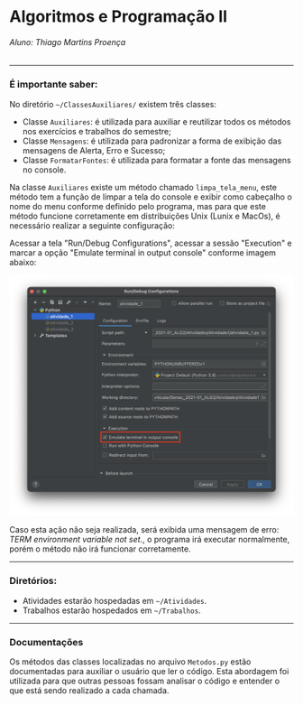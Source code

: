 # Algoritmos e Programação II
###### Aluno: Thiago Martins Proença

---

### É importante saber:
No diretório `~/ClassesAuxiliares/` existem três classes:
- Classe `Auxiliares`: é utilizada para auxiliar e reutilizar todos os métodos nos exercícios e trabalhos do semestre;
- Classe `Mensagens`: é utilizada para padronizar a forma de exibição das mensagens de Alerta, Erro e Sucesso;
- Classe `FormatarFontes`: é utilizada para formatar a fonte das mensagens no console.

Na classe `Auxiliares` existe um método chamado `limpa_tela_menu`, este método tem a função de limpar a tela do console 
e exibir como cabeçalho o nome do menu conforme definido pelo 
programa, mas para que este método funcione corretamente em distribuições Unix (Lunix e MacOs), é necessário realizar
a seguinte configuração:

Acessar a tela "Run/Debug Configurations", acessar a sessão "Execution" e marcar a opção "Emulate terminal in output 
console" conforme imagem abaixo:

![img.png](img.png)

Caso esta ação não seja realizada, será exibida uma mensagem de erro: _TERM environment variable not set._, o 
programa irá executar normalmente, porém o método não irá funcionar corretamente.

---

### Diretórios:
- Atividades estarão hospedadas em `~/Atividades`.
- Trabalhos estarão hospedados em `~/Trabalhos`.

---

### Documentações
Os métodos das classes localizadas no arquivo `Metodos.py` estão documentadas para auxiliar o usuário que ler o código.
Esta abordagem foi utilizada para que outras pessoas fossam analisar o código e entender o que está sendo realizado a 
cada chamada.